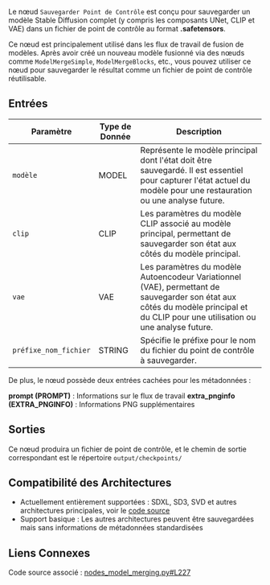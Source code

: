 Le nœud `Sauvegarder Point de Contrôle` est conçu pour sauvegarder un modèle Stable Diffusion complet (y compris les composants UNet, CLIP et VAE) dans un fichier de point de contrôle au format **.safetensors**.

Ce nœud est principalement utilisé dans les flux de travail de fusion de modèles. Après avoir créé un nouveau modèle fusionné via des nœuds comme `ModelMergeSimple`, `ModelMergeBlocks`, etc., vous pouvez utiliser ce nœud pour sauvegarder le résultat comme un fichier de point de contrôle réutilisable.

## Entrées

| Paramètre | Type de Donnée | Description |
|-----------|----------------|-------------|
| `modèle` | MODEL | Représente le modèle principal dont l'état doit être sauvegardé. Il est essentiel pour capturer l'état actuel du modèle pour une restauration ou une analyse future. |
| `clip` | CLIP | Les paramètres du modèle CLIP associé au modèle principal, permettant de sauvegarder son état aux côtés du modèle principal. |
| `vae` | VAE | Les paramètres du modèle Autoencodeur Variationnel (VAE), permettant de sauvegarder son état aux côtés du modèle principal et du CLIP pour une utilisation ou une analyse future. |
| `préfixe_nom_fichier` | STRING | Spécifie le préfixe pour le nom du fichier du point de contrôle à sauvegarder. |

De plus, le nœud possède deux entrées cachées pour les métadonnées :

**prompt (PROMPT)** : Informations sur le flux de travail
**extra_pnginfo (EXTRA_PNGINFO)** : Informations PNG supplémentaires

## Sorties

Ce nœud produira un fichier de point de contrôle, et le chemin de sortie correspondant est le répertoire `output/checkpoints/`

## Compatibilité des Architectures

- Actuellement entièrement supportées : SDXL, SD3, SVD et autres architectures principales, voir le [code source](https://github.com/comfyanonymous/ComfyUI/blob/master/comfy_extras/nodes_model_merging.py#L176-L189)
- Support basique : Les autres architectures peuvent être sauvegardées mais sans informations de métadonnées standardisées

## Liens Connexes

Code source associé : [nodes_model_merging.py#L227](https://github.com/comfyanonymous/ComfyUI/blob/master/comfy_extras/nodes_model_merging.py#L227)
